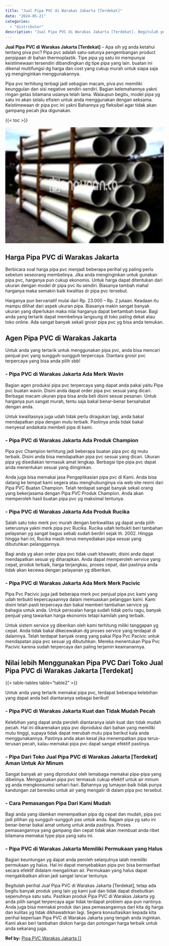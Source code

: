 ```yaml
---
title: "Jual Pipa PVC di Warakas Jakarta [Terdekat]"
date: "2024-05-21"
categories: 
  - "distributor"
description: "Jual Pipa PVC di Warakas Jakarta [Terdekat]. Begitulah perihal Jual Pipa PVC di Warakas Jakarta [Terdekat], tetap ada begitu banyak produk yang lain yg kam..."
---
```


**Jual Pipa PVC di Warakas Jakarta \[Terdekat\]** – Apa sih yg anda ketahui tentang piva pvc? Pipa pvc adalah satu-satunya pengembangan product perpipaan dr bahan thermoplastik. Tipe pipa yg satu ini mempunyai keistimewaan tersendiri dibandingkan dg tipe pipa yang lain. buatan ini dikenal multifungsi dg harga dan cost yang cukup murah untuk siapa saja yg menginginkan menggunakannya.

Pipa pvc terhitung terbagi jadi sebagian macam, piva pvc memiliki keunggulan dan sisi negative sendiri-sendiri. Bagian kelemahannya yakni ringan getas bilamana usianya telah lama. Walaupun begitu, model pipa yg satu ini akan selalu efisien untuk anda menggunakan dengan seksama. Keistimewaan dr pipa pvc ini yakni Bahannya yg fleksibel agar tidak akan gampang pecah jika digunakan.

{{< toc >}}

![Jual Pipa PVC di Warakas Jakarta [Terdekat]](/images/jaul-pipa-pvc-42.png)

## Harga Pipa PVC di Warakas Jakarta

Berbicara soal harga pipa pvc menjadi beberapa perihal yg paling perlu sebelum seseorang membelinya. Jika anda menginginkan untuk gunakan pipa pvc, harganya pun cukup ekonomis. Untuk harga dapat ditentukan dari ukuran dengan model dr pipa pvc itu sendiri. Biasanya tambah mahal harganya maka semakin baik kwalitas dr pipa pvc tersebut.

Harganya pun bervariatif mulai dari Rp. 23.000 – Rp. 2 jutaan. Keadaan itu mampu dilihat dari aspek ukuran pipa. Biasanya makin sangat banyak ukuran yang diperlukan maka nilai harganya dapat bertambah besar. Bagi anda yang tertarik dapat membelinya langsung di toko paling dekat atau toko online. Ada sangat banyak sekali grosir pipa pvc yg bisa anda temukan.

## Agen Pipa PVC di Warakas Jakarta

Untuk anda yang tertarik untuk menggunakan pipa pvc, anda bisa mencari penjual pvc yang sungguh-sungguh terpercaya. Diantara grosir pvc terpercaya yang bisa anda pilih sbb!

### \- Pipa PVC di Warakas Jakarta Ada Merk Wavin

Bagian agen produksi pipa pvc terpercaya yang dapat anda pakai yaitu Pipa pvc buatan wavin. Disini anda dapat order pipa pvc sesuai yang dicari. Berbagai macam ukuran pipa bisa anda beli disini sesuai pesanan. Untuk harganya pun sangat murah, tentu saja bakal benar-benar bersahabat dengan anda.

Untuk kwalitasnya juga udah tidak perlu diragukan lagi, anda bakal mendapatkan pipa dengan mutu terbaik. Pastinya anda tidak bakal menyesal andaikata membeli pipa di kami.

### \- Pipa PVC di Warakas Jakarta Ada Produk Champion

Pipa pvc Champion terhitung jadi beberapa buatan pipa pvc dg mutu terbaik. Disini anda bisa mendapatkan pipa pvc sesuai yang dicari. Ukuran pipa yg disediakan termasuk amat lengkap. Berbagai tipe pipa pvc dapat anda menentukan sesuai yang diinginkan.

Anda juga bisa memakai jasa Pengaplikasian pipa pvc di Kami. Anda bisa datang ke tempat kami segera atau menghubunginya via web site resmi dari Pipa PVC Buatan Champion. Telah terdapat sangat banyak sekali orang yang bekerjasama dengan Pipa PVC Produk Champion. Anda akan memperoleh hasil buatan pipa pvc yg maksimal tentunya.

### \- Pipa PVC di Warakas Jakarta Ada Produk Rucika

Salah satu toko merk pvc murah dengan berkwalitas yg dapat anda pilih seterusnya yakni merk pipa pvc Rucika. Rucika udah terbukti beri tambahan pelayanan yg sangat bagus sebab sudah berdiri sejak th. 2002. Hingga hingga hari ini, Rucika masih terus menyediakan pipa sesuai yang dibutuhkan pelanggannya.

Bagi anda yg akan order pipa pvc tidak usah khawatir, disini anda dapat mendapatkan sesuai yg diharapkan. Anda dapat memperoleh service yang cepat, produk terbaik, harga terjangkau, proses cepat, dan pastinya anda tidak akan kecewa dengan pelayanan yg diberikan.

### \- Pipa PVC di Warakas Jakarta Ada Merk Merk Pacivic

Pipa Pvc Pacivic juga jadi beberapa merk pvc penjual pipa pvc kami yang udah terbukti kepercayaannya dalam memuaskan pelanggan kami. Kami disini telah pasti terpercaya dan bakal memberi tambahan service yg bahagia untuk anda. Untuk persoalan harga sudah tidak perlu ragu, banyak penjual yang tawarkan harga ekonomis tetapi kamilah yang terbaik.

Untuk sistem service yg diberikan oleh kami terhitung miliki tanggapan yg cepat. Anda tidak bakal dikecewakan dg proses service yang terdapat di dalamnya. Telah terdapat banyak orang yang pakai Pipa Pvc Pacivic untuk mendapatan pipa pvc sesuai yg dibutuhkan. Mereka menentukan Pipa Pvc Pacivic karena sudah terpercaya dan paling terjamin keamanannya.

## Nilai lebih Menggunakan Pipa PVC Dari Toko Jual Pipa PVC di Warakas Jakarta \[Terdekat\]

{{< table-tables table="table2" >}}

Untuk anda yang tertarik memakai pipa pvc, terdapat beberapa kelebihan yang dapat anda beli diantaranya sebagai berikut!

### \- Pipa PVC di Warakas Jakarta Kuat dan Tidak Mudah Pecah

Kelebihan yang dapat anda peroleh diantaranya ialah kuat dan tidak mudah pecah. Hal ini dikarenakan pipa pvc diproduksi dari bahan yang memiliki mutu tinggi, supaya tidak dapat merubah mutu pipa berikut kala anda menggunakannya. Pastinya anda akan kesal jika menempatkan pipa terus-terusan pecah, kalau memakai pipa pvc dapat sangat efektif pastinya.

### \- Pipa Dari Toko Jual Pipa PVC di Warakas Jakarta \[Terdekat\] Aman Untuk Air Minum

Sangat banyak air yang diproduksi oleh lemabaga memakai pipa-pipa yang dibelinya. Menggunakan pipa pvc termasuk cukup efektif untuk air minum yg anda mengkonsumsi sehari-hari. Bahannya yg lumayan baik tidak punya kandungan zat beresiko untuk air yang mengalir di dalam pipa pvc tersebut.

### \- Cara Pemasangan Pipa Dari Kami Mudah

Bagi anda yang idamkan menempatkan pipa dg cepat dan mudah, pipa pvc jadi pilihan yg sungguh-sungguh pas untuk anda. Ragam pipa yg satu ini benar-benar bakal amat untung untuk anda pastinya. Proses pemasangannya yang gampang dan cepat tidak akan membuat anda ribet bilamana memakai type pipa yang satu ini.

### \- Pipa PVC di Warakas Jakarta Memiliki Permukaan yang Halus

Bagian keuntungan yg dapat anda peroleh selanjutnya ialah memiliki permukaan yg halus. Hal ini dapat menyebabkan pipa pvc bisa bermanfaat secara efektif didalam mengalirkan air. Permukaan yang halus dapat mengakibatkan aliran jadi sangat lancar tentunya.

Begitulah perihal Jual Pipa PVC di Warakas Jakarta \[Terdekat\], tetap ada begitu banyak produk yang lain yg kami jual dan tidak dapat disebutkan sepenuhnya satu satu. Pastikan produk Pipa PVC di Warakas Jakarta yg anda pilih sangat terpercaya agar tidak terdapat problem apa-pun nantinya. Anda juga bisa memakai produk dan jasa pemasangannya dari kita dg harga dan kulitas yg tidak dikhawatirkan lagi. Segera konsultasikan kepada kita perihal keperluan Pipa PVC di Warakas Jakarta yang tengah anda inginkan. Kami akan beri tambahan diskon harga dan potongan harga terbaik untuk anda sekarang juga.

**Ref by:** [Pipa PVC Warakas Jakarta []](https://id.wikipedia.org/wiki/Pipa)

